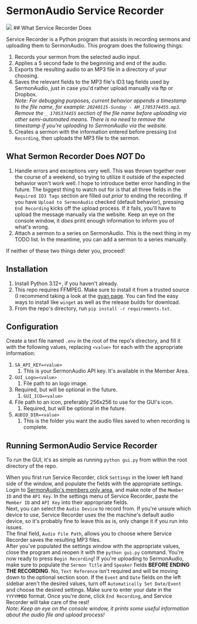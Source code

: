 # SermonAudio Service Recorder  
<break>  
<img src=https://i.imgur.com/hKfOBGA.png)> 
<break>  
## What Service Recorder Does

Service Recorder is a Python program that assists in recording sermons and uploading them to SermonAudio. This program
does the following things:
1. Records your sermon from the selected audio input.
1. Applies a 5 second fade to the beginning and end of the audio.
1. Exports the resulting audio to an MP3 file in a directory of your choosing.
1. Saves the relevant fields to the MP3 file's ID3 tag fields used by SermonAudio, just in case you'd rather upload manually 
via ftp or Dropbox.  
*Note: For debugging purposes, current behavior appends a timestamp to the file name, for example:
`20240115-Sunday - AM_1705374455.mp3`. Remove the `_ 1705374455` section of the file name before uploading via other
semi-automated means. There is no need to remove the timestamp if you're uploading to SermonAudio via the website.*
1. Creates a sermon with the information entered before pressing `End Recording`, then uploads the MP3 file to the sermon.

## What Sermon Recorder Does *NOT* Do

1. Handle errors and exceptions very well. This was thrown together over the course of a weekend, so trying to utilize
it outside of the expected behavior won't work well. I hope to introduce better error handling in the future. The biggest
thing to watch out for is that all three fields in the `Required ID3 Tags` section are filled out _prior_ to ending the recording.
If you have `Upload to SermonAudio` checked (default behavior), pressing `End Recording` kicks off the upload process.
If it fails, you'll have to upload the message manually via the website. Keep an eye on the console window, it *does* print
enough information to inform you of what's wrong.
1. Attach a sermon to a series on SermonAudio. This is the next thing in my TODO list. In the meantime, you can add a sermon
to a series manually.  
<break>  
If neither of these two things deter you, proceed!

## Installation
1. Install Python 3.12+, if you haven't already.  
1. This repo requires FFMPEG. Make sure to install it from a trusted source (I recommend taking a look at the [gyan page](https://www.gyan.dev/ffmpeg/builds/).
You can find the easy ways to install like `winget` as well as the release builds for download.
1. From the repo's directory, run `pip install -r requirements.txt`.  

## Configuration
Create a text file named `.env` in the root of the repo's directory, and fill it with the following values, replacing `<value>` for each with the appropriate information:  
1. `SA_API_KEY=<value>`  
   1. This is your SermonAudio API key. It's available in the Member Area.  
1. `GUI_Logo=<value>`  
   1. File path to an logo image.  
1. Required, but will be optional in the future.  
   1. `GUI_ICO=<value>`  
1. File path to an icon, preferably 256x256 to use for the GUI's icon.
   1. Required, but will be optional in the future.  
1. `AUDIO_DIR=<value>`  
   1. This is the folder you want the audio files saved to when recording is complete.  

## Running SermonAudio Service Recorder
To run the GUI, it's as simple as running `python gui.py` from within the root directory of the repo.

When you first run Service Recorder, click `Settings` in the lower left hand side of the window, and populate
the fields with the appropriate settings.  
Login to [SermonAudio's members only area](https://www.sermonaudio.com/members), and make note of the `Member ID` and the `API Key`.
In the settings menu of Service Recorder, paste the `Member ID` and `API Key` into their appropriate fields.  
Next, you can select the `Audio Device` to record from. If you're unsure which device to use, Service Recorder uses the
the machine's default audio device, so it's probably fine to leave this as is, only change it if you run into issues.  
The final field, `Audio File Path`, allows you to choose where Service Recorder saves the resulting MP3 files.  
After you've populated the settings window with the appropriate values, close the program and reopen it with the
`python gui.py` command. You're now ready to press `Begin Recording`! If you're uploading to SermonAudio, make sure to populate the
`Sermon Title` and `Speaker` fields **BEFORE ENDING THE RECORDING**. No, `Text Reference` isn't required and will be
moving down to the optional section soon. If the `Event` and `Date` fields on the left sidebar aren't the desired
values, turn off `Automatically Set Date/Event` and choose the desired settings. Make sure to enter your date in
the `YYYYMMDD` format. Once you're done, click `End Recording`, and Service Recorder will take care of the rest!  
*Note: Keep an eye on the console window, it prints some useful information about the audio file and upload process!*
